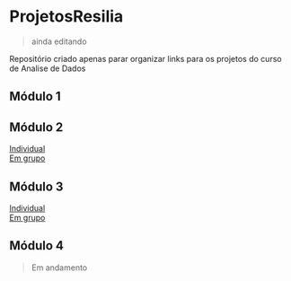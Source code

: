 # **ProjetosResilia**  
> ainda editando

Repositório criado apenas parar organizar links para os projetos do curso de Analise de Dados

## Módulo 1
[]()

## Módulo 2  
[Individual](https://github.com/henrique-esilva/trab_individual_2)  
[Em grupo](https://github.com/lastfirefly/ProjetoGrupo_Mod2)

## Módulo 3  
[Individual](https://github.com/henrique-esilva/projeto_individual_M3)  
[Em grupo](https://github.com/henrique-esilva/projeto_grupo_M3)

## Módulo 4
> Em andamento
